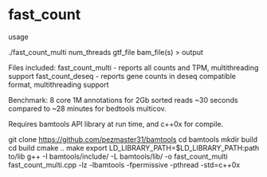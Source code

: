 # fast_count

usage

./fast_count_multi num_threads gtf_file bam_file(s) > output

Files included:
fast_count_multi - reports all counts and TPM, multithreading support
fast_count_deseq - reports gene counts in deseq compatible format, multithreading support

Benchmark: 8 core 1M annotations for 2Gb sorted reads ~30 seconds compared to ~28 minutes for bedtools multicov.

Requires bamtools API library at run time, and c++0x for compile.

git clone https://github.com/pezmaster31/bamtools
cd bamtools
mkdir build
cd build
cmake ..
make
export LD_LIBRARY_PATH=$LD_LIBRARY_PATH:path to/lib
g++ -I bamtools/include/ -L bamtools/lib/ -o fast_count_multi fast_count_multi.cpp -lz -lbamtools -fpermissive -pthread -std=c++0x
